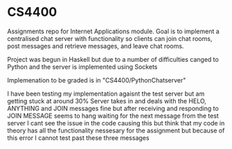 # CS4400
Assignments repo for Internet Applications module.
Goal is to implement a centralised chat server with functionality so clients can join chat rooms, post messages and retrieve messages, and leave chat rooms.

Project was begun in Haskell but due to a number of difficulties canged to Python and the server is implemented using Sockets

Implemenation to be graded is in "CS4400/PythonChatserver"

I have been testing my implementation agaisnt the test server but am getting stuck at around 30%
Server takes in and deals with the HELO, ANYTHING and JOIN messages fine but after receiving and responding to JOIN MESSAGE seems to hang waiting for the next message from the test server
I cant see the issue in the code causing this but think that my code in theory has all the functionality nessesary for the assignment but because of this error I cannot test past these three messages
